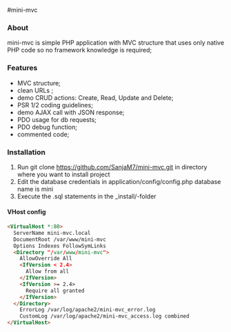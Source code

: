 #mini-mvc

### About

mini-mvc is simple PHP application with MVC structure that uses only native PHP code so no framework knowledge is required;

### Features

- MVC structure;
- clean URLs ;
- demo CRUD actions: Create, Read, Update and Delete;
- PSR 1/2 coding guidelines;
- demo AJAX call with JSON response;
- PDO usage for db requests;
- PDO debug function;
- commented code;

### Installation

1. Run git clone https://github.com/SanjaM7/mini-mvc.git in directory where you want to install project
2. Edit the database credentials in application/config/config.php database name is mini
3. Execute the .sql statements in the _install/-folder

#### VHost config
```html
<VirtualHost *:80>
  ServerName mini-mvc.local
  DocumentRoot /var/www/mini-mvc
  Options Indexes FollowSymLinks
  <Directory "/var/www/mini-mvc">
    AllowOverride All
    <IfVersion < 2.4>
      Allow from all
    </IfVersion>
    <IfVersion >= 2.4>
      Require all granted
    </IfVersion>
  </Directory>
    ErrorLog /var/log/apache2/mini-mvc_error.log
    CustomLog /var/log/apache2/mini-mvc_access.log combined
</VirtualHost>
```
